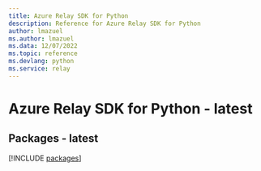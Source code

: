 ```yaml
---
title: Azure Relay SDK for Python
description: Reference for Azure Relay SDK for Python
author: lmazuel
ms.author: lmazuel
ms.data: 12/07/2022
ms.topic: reference
ms.devlang: python
ms.service: relay
---
```

# Azure Relay SDK for Python - latest
## Packages - latest
[!INCLUDE [packages](relay-index.md)]